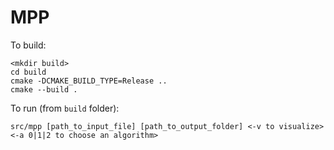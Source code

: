 # MPP

To build:
```
<mkdir build>
cd build
cmake -DCMAKE_BUILD_TYPE=Release ..
cmake --build .
```

To run (from `build` folder):
```
src/mpp [path_to_input_file] [path_to_output_folder] <-v to visualize> <-a 0|1|2 to choose an algorithm>
